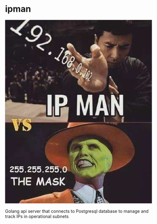 # ipman

![ipman](images/ipman.jpg)

Golang api server that connects to Postgresql database to manage and track IPs in operational subnets